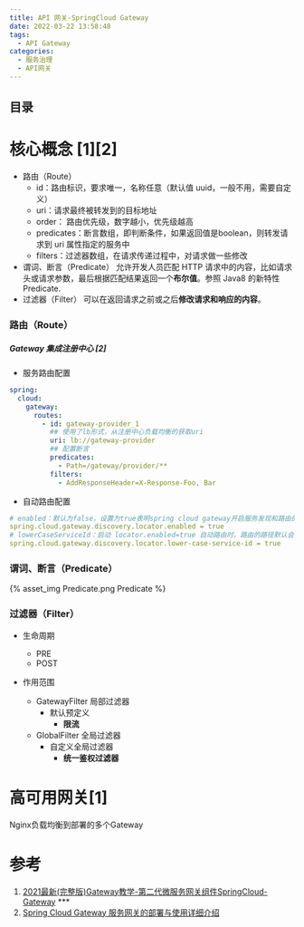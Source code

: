 ```yaml
---
title: API 网关-SpringCloud Gateway
date: 2022-03-22 13:58:48
tags:
  - API Gateway
categories: 
  - 服务治理
  - API网关    
---
```


<p></p>
<!-- more -->

## 目录
<!-- toc -->

#  核心概念 [1][2]
+ 路由（Route）
  - id：路由标识，要求唯一，名称任意（默认值 uuid，一般不用，需要自定义）
  - uri：请求最终被转发到的目标地址
  - order： 路由优先级，数字越小，优先级越高
  - predicates：断言数组，即判断条件，如果返回值是boolean，则转发请求到 uri 属性指定的服务中
  - filters：过滤器数组，在请求传递过程中，对请求做一些修改
+ 谓词、断言（Predicate）
  允许开发人员匹配 HTTP 请求中的内容，比如请求头或请求参数，最后根据匹配结果返回一个**布尔值**。参照 Java8 的新特性Predicate.
+ 过滤器（Filter）
  可以在返回请求之前或之后**修改请求和响应的内容**。
  
###  路由（Route）
##### Gateway 集成注册中心 [2]
+ 服务路由配置
``` yaml
spring:
  cloud:
    gateway:
      routes:
        - id: gateway-provider_1
          ## 使用了lb形式，从注册中心负载均衡的获取uri
          uri: lb://gateway-provider
          ## 配置断言
          predicates:
            - Path=/gateway/provider/**
          filters:
            - AddResponseHeader=X-Response-Foo, Bar
```


+ 自动路由配置
``` yaml
# enabled：默认为false，设置为true表明spring cloud gateway开启服务发现和路由的功能，网关自动根据注册中心的服务名为每个服务创建一个router，将以服务名开头的请求路径转发到对应的服务
spring.cloud.gateway.discovery.locator.enabled = true
# lowerCaseServiceId：启动 locator.enabled=true 自动路由时，路由的路径默认会使用大写ID，若想要使用小写ID，可将lowerCaseServiceId设置为true
spring.cloud.gateway.discovery.locator.lower-case-service-id = true
```

### 谓词、断言（Predicate）
{% asset_img  Predicate.png   Predicate %}

### 过滤器（Filter）
+ 生命周期
  + PRE
  + POST
  
+ 作用范围
  + GatewayFilter 局部过滤器 
    - 默认预定义
      - **限流**
  + GlobalFilter 全局过滤器 
    - 自定义全局过滤器
      - **统一鉴权过滤器**
      
      




# 高可用网关[1]

Nginx负载均衡到部署的多个Gateway



# 参考
1. [2021最新(完整版)Gateway教学-第二代微服务网关组件SpringCloud-Gateway](https://www.bilibili.com/video/BV11i4y1F7eu?p=8) ***
2. [Spring Cloud Gateway 服务网关的部署与使用详细介绍](https://blog.csdn.net/a745233700/article/details/122917167)

